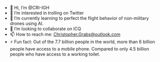 - 👋 Hi, I’m @CRI-IGH
- 👀 I’m interested in trolling on Twitter
- 🌱 I’m currently learning to perfect the flight behavior of non-military drones using AI.
- 💞️ I’m looking to collaborate on ICQ
- 📫 How to reach me: Christopher.Grabs@outlook.com
- ⚡ Fun fact: Out of the 7.7 billion people in the world, more than 6 billion people have access to a mobile phone. Compared to only 4.5 billion people who have access to a working toilet.

<!---
CRI-IGH/CRI-IGH is a ✨ special ✨ repository because its `README.md` (this file) appears on your GitHub profile.
You can click the Preview link to take a look at your changes.
--->
